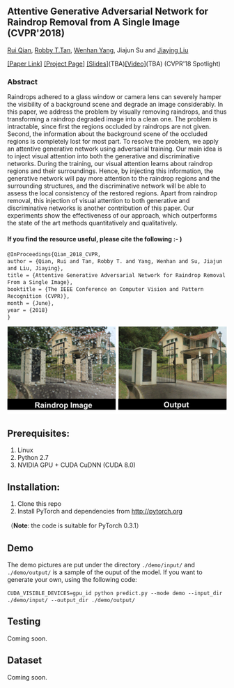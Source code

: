 ## Attentive Generative Adversarial Network for Raindrop Removal from A Single Image (CVPR'2018)

[Rui Qian](https://rui1996.github.io), [Robby T.Tan](https://tanrobby.github.io), [Wenhan Yang](http://www.icst.pku.edu.cn/struct/people/Wenhan_Yang_files/WenhanYang.html), Jiajun Su and [Jiaying Liu](http://www.icst.pku.edu.cn/struct/people/liujiaying.html) 

[[Paper Link]](https://arxiv.org/abs/1711.10098) [[Project Page]](https://rui1996.github.io/raindrop/raindrop_removal.html) [[Slides]]()(TBA)[[Video]]()(TBA) (CVPR'18 Spotlight) 

### Abstract

Raindrops adhered to a glass window or camera lens can severely hamper the visibility of a background scene and degrade an image considerably. In this paper, we address the problem by visually removing raindrops, and thus transforming a raindrop degraded image into a clean one. The problem is intractable, since first the regions occluded by raindrops are not given. Second, the information about the background scene of the occluded regions is completely lost for most part. To resolve the problem, we apply an attentive generative network using adversarial training. Our main idea is to inject visual attention into both the generative and discriminative networks. During the training, our visual attention learns about raindrop regions and their surroundings. Hence, by injecting this information, the generative network will pay more attention to the raindrop regions and the surrounding structures, and the discriminative network will be able to assess the local consistency of the restored regions. Apart from raindrop removal, this injection of visual attention to both generative and discriminative networks is another contribution of this paper. Our experiments show the effectiveness of our approach, which outperforms the state of the art methods quantitatively and qualitatively.

#### If you find the resource useful, please cite the following :- )

```
@InProceedings{Qian_2018_CVPR,
author = {Qian, Rui and Tan, Robby T. and Yang, Wenhan and Su, Jiajun and Liu, Jiaying},
title = {Attentive Generative Adversarial Network for Raindrop Removal From a Single Image},
booktitle = {The IEEE Conference on Computer Vision and Pattern Recognition (CVPR)},
month = {June},
year = {2018}
}
```

<img src="teaser/demo.png" >       



## Prerequisites:

1. Linux
2. Python 2.7
3. NVIDIA GPU + CUDA CuDNN (CUDA 8.0)

## Installation:

1. Clone this repo
2. Install PyTorch and dependencies from http://pytorch.org 

（**Note**: the code is suitable for PyTorch 0.3.1）

## Demo 

The demo pictures are put under the directory `./demo/input/` and `./demo/output/` is a sample of the ouput of the model. If you want to generate your own, using the following code:

```
CUDA_VISIBLE_DEVICES=gpu_id python predict.py --mode demo --input_dir ./demo/input/ --output_dir ./demo/output/
```



## Testing

Coming soon.

## Dataset

Coming soon.